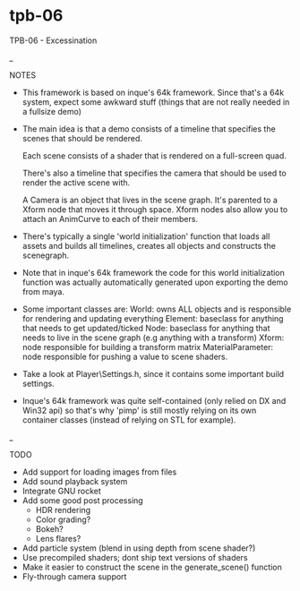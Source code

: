 tpb-06
======

TPB-06 - Excessination

_

NOTES

- This framework is based on inque's 64k framework. Since that's a 64k system,
  expect some awkward stuff (things that are not really needed in a fullsize demo)

- The main idea is that a demo consists of a timeline that specifies the 
  scenes that should be rendered.    
  
  Each scene consists of a shader that is rendered on a full-screen quad. 
  
  There's also a timeline that specifies the camera that should be used
  to render the active scene with.
  
  A Camera is an object that lives in the scene graph. It's parented to a
  Xform node that moves it through space. Xform nodes also allow you to attach
  an AnimCurve to each of their members.
- There's typically a single 'world initialization' function that loads all assets
  and builds all timelines, creates all objects and constructs the scenegraph.
- Note that in inque's 64k framework the code for this world initialization function 
  was actually automatically generated upon exporting the demo from maya. 
      
- Some important classes are:
  World: owns ALL objects and is responsible for rendering and updating everything
  Element: baseclass for anything that needs to get updated/ticked
  Node: baseclass for anything that needs to live in the scene graph (e.g anything with a transform)
  Xform: node responsible for building a transform matrix
  MaterialParameter: node responsible for pushing a value to scene shaders.
  
- Take a look at Player\Settings.h, since it contains some important build settings.

- Inque's 64k framework was quite self-contained (only relied on DX and Win32 api) 
  so that's why 'pimp' is still mostly relying on its own container classes
  (instead of relying on STL for example).

_
  
TODO

- Add support for loading images from files
- Add sound playback system
- Integrate GNU rocket
- Add some good post processing
	- HDR rendering
	- Color grading?
	- Bokeh?
	- Lens flares?
- Add particle system (blend in using depth from scene shader?)
- Use precompiled shaders; dont ship text versions of shaders
- Make it easier to construct the scene in the generate_scene() function
- Fly-through camera support

